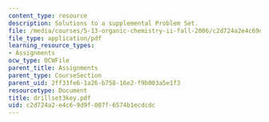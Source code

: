 ```yaml
---
content_type: resource
description: Solutions to a supplemental Problem Set.
file: /media/courses/5-13-organic-chemistry-ii-fall-2006/c2d724a2e4c69d9f007f6574b1ecdcdc_drillset3key.pdf
file_type: application/pdf
learning_resource_types:
- Assignments
ocw_type: OCWFile
parent_title: Assignments
parent_type: CourseSection
parent_uid: 2ff33fe6-1a26-b758-16e2-f9b003a5e1f3
resourcetype: Document
title: drillset3key.pdf
uid: c2d724a2-e4c6-9d9f-007f-6574b1ecdcdc
---
```

